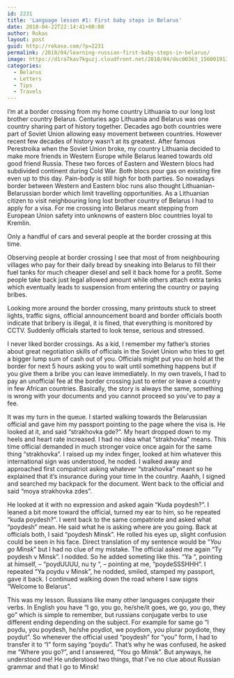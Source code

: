 ```yaml
---
id: 2231
title: 'Language lesson #1: First baby steps in Belarus'
date: 2018-04-22T22:14:41+00:00
author: Rokas
layout: post
guid: http://rokaso.com/?p=2231
permalink: /2018/04/learning-russian-first-baby-steps-in-belarus/
image: https://d1ra7kav7kguzj.cloudfront.net/2018/04/dsc00363_15600191375_o-e1524433163803.jpg
categories:
  - Belarus
  - Letters
  - Tips
  - Travels
---
```

I&#8217;m at a border crossing from my home country Lithuania to our long lost brother country Belarus. Centuries ago Lithuania and Belarus was one country sharing part of history together. Decades ago both countries were part of Soviet Union allowing easy movement between countries. However recent few decades of history wasn&#8217;t at its greatest. After famous Perestroika when the Soviet Union broke, my country Lithuania decided to make more friends in Western Europe while Belarus leaned towards old good friend Russia. These two forces of Eastern and Western blocs had subdivided continent during Cold War. Both blocs pour gas on existing fire even up to this day. Pain-body is still high for both parties. So nowadays border between Western and Eastern bloc runs also thought Lithuanian-Belarussian border which limit travelling opportunities. As a Lithuanian citizen to visit neighbouring long lost brother country of Belarus I had to apply for a visa. For me crossing into Belarus meant stepping from European Union safety into unknowns of eastern bloc countries loyal to Kremlin.

Only a handful of cars and several people at the border crossing at this time.

Observing people at border crossing I see that most of from neighbouring villages who pay for their daily bread by sneaking into Belarus to fill their fuel tanks for much cheaper diesel and sell it back home for a profit. Some people take back just legal allowed amount while others attach extra tanks which eventually leads to suspension from entering the country or paying bribes.

Looking more around the border crossing, many printouts stuck to street lights, traffic signs, official announcement board and border officials booth indicate that bribery is illegal, it is fined, that everything is monitored by CCTV. Suddenly officials started to look tense, serious and stressed.

I never liked border crossings. As a kid, I remember my father&#8217;s stories about great negotiation skills of officials in the Soviet Union who tries to get a bigger lump sum of cash out of you. Officials might put you on hold at the border for next 5 hours asking you to wait until something happens but if you give them a bribe you can leave immediately. In my own travels, I had to pay an unofficial fee at the border crossing just to enter or leave a country in few African countries. Basically, the story is always the same, something is wrong with your documents and you cannot proceed so you&#8217;ve to pay a fee.

It was my turn in the queue. I started walking towards the Belarussian official and gave him my passport pointing to the page where the visa is. He looked at it, and said &#8220;strakhovka gde?&#8221;. My heart dropped down to my heels and heart rate increased. I had no idea what &#8220;strakhovka&#8221; means. This time official demanded in much stronger voice once again for the same thing &#8220;strakhovka&#8221;. I raised up my index finger, looked at him whatever this international sign was understood, he noded. I walked away and approached first compatriot asking whatever &#8220;strakhovka&#8221; meant so he explained that it&#8217;s insurance during your time in the country. Aaahh, I signed and searched my backpack for the document. Went back to the official and said &#8220;moya strakhovka zdes&#8221;.

He looked at it with no expression and asked again &#8220;Kuda poydesh?&#8221;. I leaned a bit more toward the official, turned my ear to him, so he repeated &#8220;kuda poydesh?&#8221;. I went back to the same compatriote and asked what &#8220;poydesh&#8221; mean. He said what he is asking where are you going. Back at officials both, I said &#8220;poydesh Minsk&#8221;. He rolled his eyes up, slight confusion could be seen in his face. Direct translation of my sentence would be &#8220;_You go Minsk_&#8221; but I had no clue of my mistake. The official asked me again &#8220;Ty poydesh v Minsk&#8221;. I nodded. So he added someting like this. &#8220;Ya &#8220;, pointing at himself, &#8211; &#8220;poydUUUU, nu ty &#8220;, &#8211; pointing at me, &#8220;poydeSSSHHH&#8221;. I repeated &#8220;Ya poydu v Minsk&#8221;, he nodded, smiled, stamped my passport, gave it back. I continued walking down the road where I saw signs &#8220;Welcome to Belarus&#8221;.

This was my lesson. Russians like many other languages conjugate their verbs. In English you have &#8220;I go, you go, he/she/it goes, we go, you go, they go&#8221; which is simple to remember, but russians conjugate verbs to use different ending depending on the subject. For example for same go &#8220;I poydu, you poydesh, he/she poydiot, we poydiom, you plurar poydiote, they poydut&#8221;. So whenever the official used &#8220;poydesh&#8221; for &#8220;you&#8221; form, I had to transfer it to &#8220;I&#8221; form saying &#8220;poydu&#8221;. That&#8217;s why he was confused, he asked me &#8220;Where you go?&#8221;, and I answered, &#8220;You go Minsk&#8221;. But anyways, he understood me! He understood two things, that I&#8217;ve no clue about Russian grammar and that I go to Minsk!
